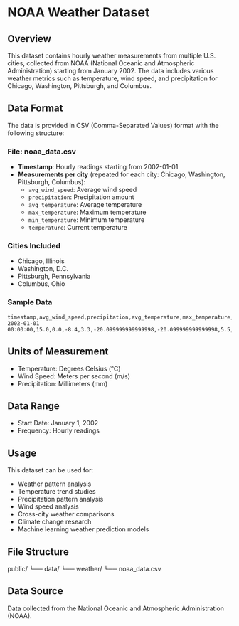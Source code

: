 # NOAA Weather Dataset

## Overview

This dataset contains hourly weather measurements from multiple U.S. cities, collected from NOAA (National Oceanic and Atmospheric Administration) starting from January 2002. The data includes various weather metrics such as temperature, wind speed, and precipitation for Chicago, Washington, Pittsburgh, and Columbus.

## Data Format

The data is provided in CSV (Comma-Separated Values) format with the following structure:

### File: noaa_data.csv

- **Timestamp**: Hourly readings starting from 2002-01-01
- **Measurements per city** (repeated for each city: Chicago, Washington, Pittsburgh, Columbus):
  - `avg_wind_speed`: Average wind speed
  - `precipitation`: Precipitation amount
  - `avg_temperature`: Average temperature
  - `max_temperature`: Maximum temperature
  - `min_temperature`: Minimum temperature
  - `temperature`: Current temperature

### Cities Included

- Chicago, Illinois
- Washington, D.C.
- Pittsburgh, Pennsylvania
- Columbus, Ohio

### Sample Data

```csv
timestamp,avg_wind_speed,precipitation,avg_temperature,max_temperature,min_temperature,temperature,avg_wind_speed_chicago,precipitation_chicago,avg_temperature_chicago,max_temperature_chicago,min_temperature_chicago,temperature_chicago,avg_wind_speed_washington,precipitation_washington,avg_temperature_washington,max_temperature_washington,min_temperature_washington,temperature_washington,avg_wind_speed_pittsburgh,precipitation_pittsburgh,avg_temperature_pittsburgh,max_temperature_pittsburgh,min_temperature_pittsburgh,temperature_pittsburgh,avg_wind_speed_columbus,precipitation_columbus,avg_temperature_columbus,max_temperature_columbus,min_temperature_columbus,temperature_columbus
2002-01-01 00:00:00,15.0,0.0,-8.4,3.3,-20.099999999999998,-20.099999999999998,5.5,0.0,-19.5,-9.75,-30.5,-29.875,11.600000000000001,0.0,-5.6000000000000005,2.2,-13.4,-13.4,3.9,0.0,-12.45,-6.6,-19.2,-18.75,1.3,0.0,-7.800000000000001,-3.3000000000000003,-12.8,-12.55
```

## Units of Measurement

- Temperature: Degrees Celsius (°C)
- Wind Speed: Meters per second (m/s)
- Precipitation: Millimeters (mm)

## Data Range

- Start Date: January 1, 2002
- Frequency: Hourly readings

## Usage

This dataset can be used for:

- Weather pattern analysis
- Temperature trend studies
- Precipitation pattern analysis
- Wind speed analysis
- Cross-city weather comparisons
- Climate change research
- Machine learning weather prediction models

## File Structure

public/
└── data/
└── weather/
└── noaa_data.csv

## Data Source

Data collected from the National Oceanic and Atmospheric Administration (NOAA).
